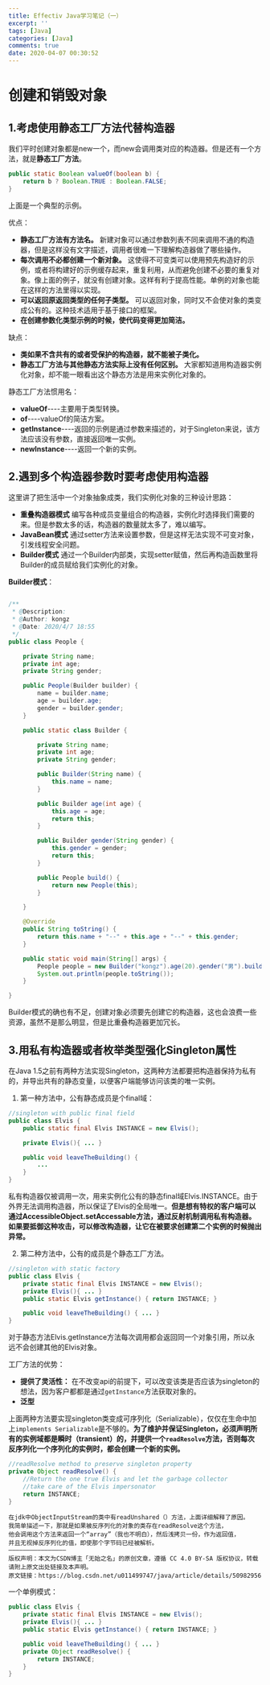 ```yaml
---
title: Effectiv Java学习笔记（一）
excerpt: ''
tags: [Java]
categories: [Java]
comments: true
date: 2020-04-07 00:30:52
---
```


# 创建和销毁对象

## 1.考虑使用静态工厂方法代替构造器

我们平时创建对象都是new一个，而new会调用类对应的构造器。但是还有一个方法，就是**静态工厂方法**。

```java
public static Boolean valueOf(boolean b) {
    return b ? Boolean.TRUE : Boolean.FALSE;
}
```

上面是一个典型的示例。

优点：

- **静态工厂方法有方法名。** 新建对象可以通过参数列表不同来调用不通的构造器，但是这样没有文字描述，调用者很难一下理解构造器做了哪些操作。
- **每次调用不必都创建一个新对象。** 这使得不可变类可以使用预先构造好的示例，或者将构建好的示例缓存起来，重复利用，从而避免创建不必要的重复对象。像上面的例子，就没有创建对象。这样有利于提高性能。单例的对象也能在这样的方法里得以实现。
- **可以返回原返回类型的任何子类型。** 可以返回对象，同时又不会使对象的类变成公有的。这种技术适用于基于接口的框架。
- **在创建参数化类型示例的时候，使代码变得更加简洁。**

缺点：

- **类如果不含共有的或者受保护的构造器，就不能被子类化。**
- **静态工厂方法与其他静态方法实际上没有任何区别。** 大家都知道用构造器实例化对象，却不能一眼看出这个静态方法是用来实例化对象的。

静态工厂方法惯用名：

- **valueOf**----主要用于类型转换。
- **of**----valueOf的简洁方案。
- **getInstance**----返回的示例是通过参数来描述的，对于Singleton来说，该方法应该没有参数，直接返回唯一实例。
- **newInstance**----返回一个新的实例。

## 2.遇到多个构造器参数时要考虑使用构造器

这里讲了把生活中一个对象抽象成类，我们实例化对象的三种设计思路：

- **重叠构造器模式** 编写各种成员变量组合的构造器，实例化时选择我们需要的来。但是参数太多的话，构造器的数量就太多了，难以编写。
- **JavaBean模式** 通过setter方法来设置参数，但是这样无法实现不可变对象，引发线程安全问题。
- **Builder模式** 通过一个Builder内部类，实现setter赋值，然后再构造函数里将Builder的成员赋给我们实例化的对象。

**Builder模式**：
```java

/**
 * @Description:
 * @Author: kongz
 * @Date: 2020/4/7 18:55
 */
public class People {

    private String name;
    private int age;
    private String gender;

    public People(Builder builder) {
        name = builder.name;
        age = builder.age;
        gender = builder.gender;
    }

    public static class Builder {

        private String name;
        private int age;
        private String gender;

        public Builder(String name) {
            this.name = name;
        }

        public Builder age(int age) {
            this.age = age;
            return this;
        }

        public Builder gender(String gender) {
            this.gender = gender;
            return this;
        }

        public People build() {
            return new People(this);
        }

    }

    @Override
    public String toString() {
        return this.name + "--" + this.age + "--" + this.gender;
    }

    public static void main(String[] args) {
        People people = new Builder("kongz").age(20).gender("男").build();
        System.out.println(people.toString());
    }

}
```

Builder模式的确也有不足，创建对象必须要先创建它的构造器，这也会浪费一些资源，虽然不是那么明显，但是比重叠构造器更加冗长。

## 3.用私有构造器或者枚举类型强化Singleton属性

在Java 1.5之前有两种方法实现Singleton，这两种方法都要把构造器保持为私有的，并导出共有的静态变量，以便客户端能够访问该类的唯一实例。

1. 第一种方法中，公有静态成员是个final域：
   
```java
//singleton with public final field
public class Elvis {
    public static final Elvis INSTANCE = new Elvis();

    private Elvis(){ ... }

    public void leaveTheBuilding() {
        ...
    }
}
```

私有构造器仅被调用一次，用来实例化公有的静态final域Elvis.INSTANCE。由于外界无法调用构造器，所以保证了Elvis的全局唯一。**但是想有特权的客户端可以通过AccessibleObject.setAccessable方法，通过反射机制调用私有构造器。如果要抵御这种攻击，可以修改构造器，让它在被要求创建第二个实例的时候抛出异常。**

2. 第二种方法中，公有的成员是个静态工厂方法。

```java
//singleton with static factory
public class Elvis {
    private static final Elvis INSTANCE = new Elvis();
    private Elvis(){ ... }
    public static Elvis getInstance() { return INSTANCE; }

    public void leaveTheBuilding() { ... }
}
```

对于静态方法Elvis.getInstance方法每次调用都会返回同一个对象引用，所以永远不会创建其他的Elvis对象。

工厂方法的优势：

- **提供了灵活性：** 在不改变api的前提下，可以改变该类是否应该为singleton的想法，因为客户都都是通过`getInstance`方法获取对象的。
- **泛型** 

上面两种方法要实现singleton类变成可序列化（Serializable），仅仅在生命中加上`implements Serializable`是不够的。**为了维护并保证Singleton，必须声明所有的实例域都是瞬时（transient）的，并提供一个`readResolve`方法，否则每次反序列化一个序列化的实例时，都会创建一个新的实例。**

```java
//readResolve method to preserve singleton property
private Object readResolve() {
    //Return the one true Elvis and let the garbage collector
    //take care of the Elvis impersonator
    return INSTANCE;
}
```

    在jdk中ObjectInputStream的类中有readUnshared（）方法，上面详细解释了原因。
    我简单描述一下，那就是如果被反序列化的对象的类存在readResolve这个方法，
    他会调用这个方法来返回一个“array”（我也不明白），然后浅拷贝一份，作为返回值，
    并且无视掉反序列化的值，即使那个字节码已经被解析。
    ————————————————
    版权声明：本文为CSDN博主「无始之名」的原创文章，遵循 CC 4.0 BY-SA 版权协议，转载请附上原文出处链接及本声明。
    原文链接：https://blog.csdn.net/u011499747/java/article/details/50982956

一个单例模式：

```java
public class Elvis {
    private static final Elvis INSTANCE = new Elvis();
    private Elvis(){ ... }
    public static Elvis getInstance() { return INSTANCE; }

    public void leaveTheBuilding() { ... }
    private Object readResolve() {
        return INSTANCE;
    }
}
```

